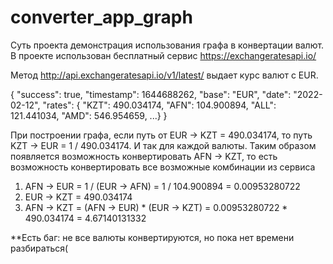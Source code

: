 # converter_app_graph

Суть проекта демонстрация использования графа в конвертации валют. В проекте использован бесплатный сервис https://exchangeratesapi.io/

Метод http://api.exchangeratesapi.io/v1/latest/ выдает курс валют с EUR. 

{
    "success": true,
    "timestamp": 1644688262,
    "base": "EUR",
    "date": "2022-02-12",
    "rates": {
        "KZT": 490.034174,
        "AFN": 104.900894,
        "ALL": 121.441034,
        "AMD": 546.954659,
        ...}
}

При построении графа, если путь от EUR -> KZT = 490.034174, то путь KZT -> EUR = 1 / 490.034174. И так для каждой валюты. 
Таким образом появляется возможность конвертировать AFN -> KZT, то есть возможность конвертировать все возможные комбинации из сервиса
  1. AFN -> EUR = 1 / (EUR -> AFN) = 1 / 104.900894 = 0.00953280722
  2. EUR -> KZT = 490.034174
  3. AFN -> KZT = (AFN -> EUR) * (EUR -> KZT) = 0.00953280722 * 490.034174 = 4.67140131332
  
**Есть баг: не все валюты конвертируются, но пока нет времени разбираться(
